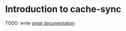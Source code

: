 # Introduction to cache-sync

TODO: write [great documentation](http://jacobian.org/writing/what-to-write/)
